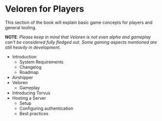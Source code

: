 # Veloren for Players

This section of the book will explain basic game concepts for players and general tooling.

**NOTE**: _Please keep in mind that Veloren is not even alpha and gameplay can't be considered fully fledged out. Some gaming aspects mentioned are still heavily in development._

- Introduction
  - System Requirements
  - Changelog
  - Roadmap
- Airshipper
- Veloren
  - Gameplay
- Introducing Torvus
- Hosting a Server
  - Setup
  - Configuring authentication
  - Best practices
